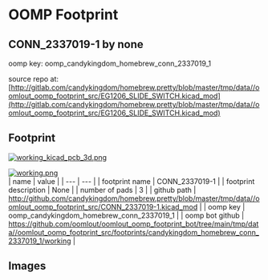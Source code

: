 # OOMP Footprint  
## CONN_2337019-1  by none  
  
oomp key: oomp_candykingdom_homebrew_conn_2337019_1  
  
source repo at: [http://gitlab.com/candykingdom/homebrew.pretty/blob/master/tmp/data//oomlout_oomp_footprint_src/‎EG1206‎_SLIDE_SWITCH.kicad_mod](http://gitlab.com/candykingdom/homebrew.pretty/blob/master/tmp/data//oomlout_oomp_footprint_src/‎EG1206‎_SLIDE_SWITCH.kicad_mod)  
## Footprint  
  
[![working_kicad_pcb_3d.png](working_kicad_pcb_3d_600.png)](working_kicad_pcb_3d.png)  
  
[![working.png](working_600.png)](working.png)  
| name | value | 
| --- | --- | 
| footprint name | CONN_2337019-1 | 
| footprint description | None | 
| number of pads | 3 | 
| github path | http://github.com/candykingdom/homebrew.pretty/blob/master/tmp/data//oomlout_oomp_footprint_src/CONN_2337019-1.kicad_mod | 
| oomp key | oomp_candykingdom_homebrew_conn_2337019_1 | 
| oomp bot github | https://github.com/oomlout/oomlout_oomp_footprint_bot/tree/main/tmp/data//oomlout_oomp_footprint_src/footprints/candykingdom_homebrew_conn_2337019_1/working | 
## Images  
